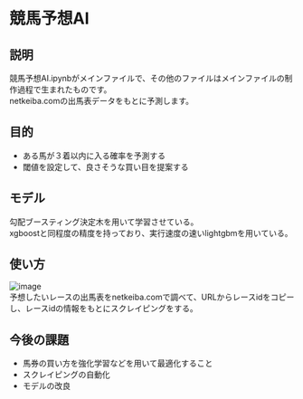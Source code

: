 # 競馬予想AI
## 説明
競馬予想AI.ipynbがメインファイルで、その他のファイルはメインファイルの制作過程で生まれたものです。  
netkeiba.comの出馬表データをもとに予測します。
## 目的  
- ある馬が３着以内に入る確率を予測する
- 閾値を設定して、良さそうな買い目を提案する

## モデル  
勾配ブースティング決定木を用いて学習させている。  
xgboostと同程度の精度を持っており、実行速度の速いlightgbmを用いている。

## 使い方  
![image](https://user-images.githubusercontent.com/62131201/120872457-c6464080-c5d9-11eb-8874-7e8158ab7e14.png)  
予想したいレースの出馬表をnetkeiba.comで調べて、URLからレースidをコピーし、レースidの情報をもとにスクレイピングをする。

## 今後の課題
- 馬券の買い方を強化学習などを用いて最適化すること
- スクレイピングの自動化
- モデルの改良

